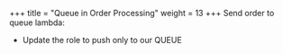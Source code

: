 +++
title = "Queue in Order Processing"
weight = 13
+++
Send order to queue lambda:
  - Update the role to push only to our QUEUE